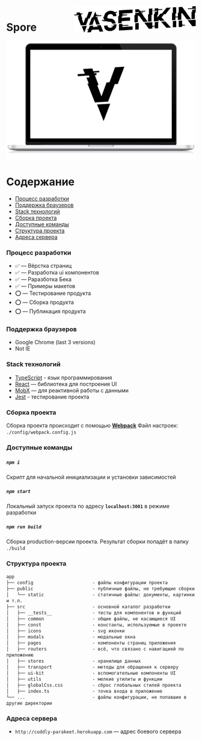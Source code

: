 <a href="https://github.com/n-vasenkin">
    <img src="public/static/images/logo.png" alt="Vasenkin" title="Vasenkin" align="right" height="70" />
</a>

Spore
======================

<p align="center">
  <img src="public/static/images/dashboard.png" alt="Screenshot" />
</p>

# Содержание

* [Процесс разработки](#process)
* [Поддержка браузеров](#browser)
* [Staсk технологий](#stack)
* [Сборка проекта](#build)
* [Доступные команды](#command)
* [Структура проекта](#structure)
* [Адреса сервера](#servers)

<a name="process"></a>
### Процесс разработки
* ✅ — Вёрстка страниц
* ✅ — Разработка ui компонентов
* ✅ — Раразботка Бека 
* ✅ — Примеры макетов
* ⭕ —  Тестирование продукта
* ⭕ —  Сборка продукта
* ⭕ —  Публикация продукта

<a name="browser"></a>
### Поддержка браузеров
* Google Chrome (last 3 versions) 
* Not IE

<a name="stack"></a>
### Staсk технологий
* [TypeScript](https://www.typescriptlang.org) - язык программирования
* [React](https://reactjs.org) — библиотека для построения UI
* [MobX](https://mobx.js.org) — для реактивной работы с данными
* [Jest](https://jestjs.io/docs/en/getting-started.html) - тестирование проекта

<a name="build"></a>
### Сборка проекта
Сборка проекта происходит с помощью **[Webpack](https://webpack.js.org)**
Файл настроек: `./config/webpack.config.js`

<a name="command"></a>
### Доступные команды

##### `npm i`
Скрипт для начальной инициализации и установки зависимостей

##### `npm start`
Локальный запуск проекта по адресу **`localhost:3001`** в режиме разработки

##### `npm run build`
Сборка production-версии проекта. Результат сборки попадёт в папку `./build`

<a name="structure"></a>
### Структура проекта
```
app
├── config                      - файлы конфигурации проекта
├── public                      - публичные файлы, не требующие сборки
│   └── static                  - статичные файлы: документы, картинки и т.п.
├── src                         - основной каталог разработки
│   ├── __tests__               - тесты для компонентов и функций
│   ├── common                  - общие файлы, не касающиеся UI
│   ├── const                   - константы, используемые в проекте
│   ├── icons                   - svg иконки
│   ├── modals                  - модальные окна
│   ├── pages                   - компоненты страниц приложения
│   ├── routers                 - всё, что связано с навигацией по приложению
│   ├── stores                  - хранилище данных
│   ├── transport               - методы для обращения к серверу
│   ├── ui-kit                  - вспомогательные компоненты UI
│   ├── utils                   - мелкие утилиты и функции
│   ├── globalCss.css           - сброс глобальных стилей проекта
│   ├── index.ts                - точка входа в приложение
└── ...                         - файлы конфигурации, не попавшие в другие директории
```

<a name="servers"></a>
### Адреса сервера
* `http://cuddly-parakeet.herokuapp.com` — адрес боевого сервера